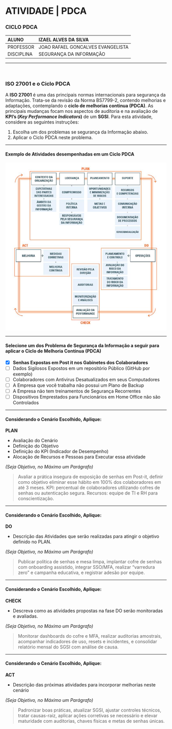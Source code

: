 # ATIVIDADE | PDCA

### CICLO PDCA

|   ALUNO       |   IZAEL ALVES DA SILVA   |
|:---------------|:--------------------------|
|   PROFESSOR    |   JOAO RAFAEL GONCALVES EVANGELISTA          |
|   DISCIPLINA  |   SEGURANÇA DA INFORMAÇÃO |

---

<br>

### ISO 27001 e o Ciclo PDCA
A **ISO 27001** é uma das principais normas internacionais para segurança da Informação. Trata-se da revisão da Norma BS7799-2, contendo melhorias e adaptações, contemplando o **ciclo de melhorias continua (PDCA)**. As principais mudanças focam nos aspectos de auditoria e na avaliação de **KPI’s (_Key Performance Indicators_)** de um **SGSI**. Para esta atividade, considere as seguintes instruções:

1. Escolha um dos problemas se segurança da Informação abaixo. 
2. Aplicar o Ciclo PDCA neste problema.

---

#### Exemplo de Atividades desempenhadas em um Ciclo PDCA
![Ciclo PDCA image](../../_images/ciclo_pdca.png)

---

#### Selecione um dos Problema de Segurança da Informação a seguir para aplicar o Ciclo de Melhoria Contínua (PDCA)

- [x] **Senhas Expostas em Post it nos Gabinetes dos Colaboradores**
- [ ] Dados Sigilosos Expostos em um repositório Público (GitHub por exemplo)
- [ ] Colaboradores com Antivirus Desatualizados em seus Computadores
- [ ] A Empresa que você trabalha não possui um Plano de Backup
- [ ] A Empresa não tem treinamentos de Segurança Recorrentes
- [ ] Dispositivos Emprestados para Funcionários em Home Office não são Controlados

---

#### Considerando o Cenário Escolhido, Aplique:

**PLAN**
- Avaliação do Cenário
- Definição do Objetivo
- Definição do KPI (Indicador de Desempenho)
- Alocação de Recursos e Pessoas para Executar essa atividade

_(Seja Objetivo, no Máximo um Parágrafo)_

> Avaliar a prática insegura de exposição de senhas em Post-it, definir como objetivo eliminar esse hábito em 100% dos colaboradores em até 3 meses. KPI: percentual de colaboradores utilizando cofres de senhas ou autenticação segura. Recursos: equipe de TI e RH para conscientização.

---

#### Considerando o Cenário Escolhido, Aplique:

**DO**
- Descrição das Atividades que serão realizadas para atingir o objetivo definido no PLAN.

_(Seja Objetivo, no Máximo um Parágrafo)_

> Publicar política de senhas e mesa limpa, implantar cofre de senhas com onboarding assistido, integrar SSO/MFA, realizar “varredura zero” e campanha educativa, e registrar adesão por equipe.

---

#### Considerando o Cenário Escolhido, Aplique:

**CHECK**
- Descreva como as atividades propostas na fase DO serão monitoradas e avaliadas.

_(Seja Objetivo, no Máximo um Parágrafo)_

> Monitorar dashboards do cofre e MFA, realizar auditorias amostrais, acompanhar indicadores de uso, resets e incidentes, e consolidar relatório mensal do SGSI com análise de causa.

---

#### Considerando o Cenário Escolhido, Aplique:

**ACT**
- Descrição das próximas atividades para incorporar melhorias neste cenário

_(Seja Objetivo, no Máximo um Parágrafo)_

> Padronizar boas práticas, atualizar SGSI, ajustar controles técnicos, tratar causas-raiz, aplicar ações corretivas se necessário e elevar maturidade com auditorias, chaves físicas e metas de senhas únicas.
